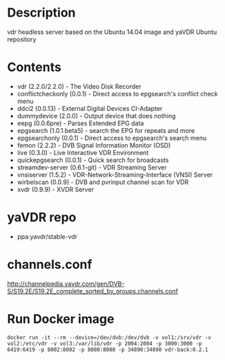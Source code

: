 # Description
vdr headless server based on the Ubuntu 14.04 image and yaVDR Ubuntu repository

# Contents
- vdr (2.2.0/2.2.0) - The Video Disk Recorder
- conflictcheckonly (0.0.1) - Direct access to epgsearch's conflict check menu
- ddci2 (0.0.13) - External Digital Devices CI-Adapter
- dummydevice (2.0.0) - Output device that does nothing
- eepg (0.0.6pre) - Parses Extended EPG data
- epgsearch (1.0.1.beta5) - search the EPG for repeats and more
- epgsearchonly (0.0.1) - Direct access to epgsearch's search menu
- femon (2.2.2) - DVB Signal Information Monitor (OSD)
- live (0.3.0) - Live Interactive VDR Environment
- quickepgsearch (0.0.1) - Quick search for broadcasts
- streamdev-server (0.6.1-git) - VDR Streaming Server
- vnsiserver (1.5.2) - VDR-Network-Streaming-Interface (VNSI) Server
- wirbelscan (0.0.9) - DVB and pvrinput channel scan for VDR
- xvdr (0.9.9) - XVDR Server

# yaVDR repo
- ppa:yavdr/stable-vdr

# channels.conf
http://channelpedia.yavdr.com/gen/DVB-S/S19.2E/S19.2E_complete_sorted_by_groups.channels.conf

# Run Docker image
 ```docker run -it --rm --device=/dev/dvb:/dev/dvb -v vol1:/srv/vdr -v vol2:/etc/vdr -v vol3:/var/lib/vdr -p 2004:2004 -p 3000:3000 -p 6419:6419 -p 8002:8002 -p 8008:8008 -p 34890:34890 vdr-back:0.2.1```

